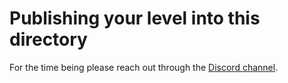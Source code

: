 # Publishing your level into this directory

For the time being please reach out through the [Discord channel](https://discord.gg/67fNz4F).